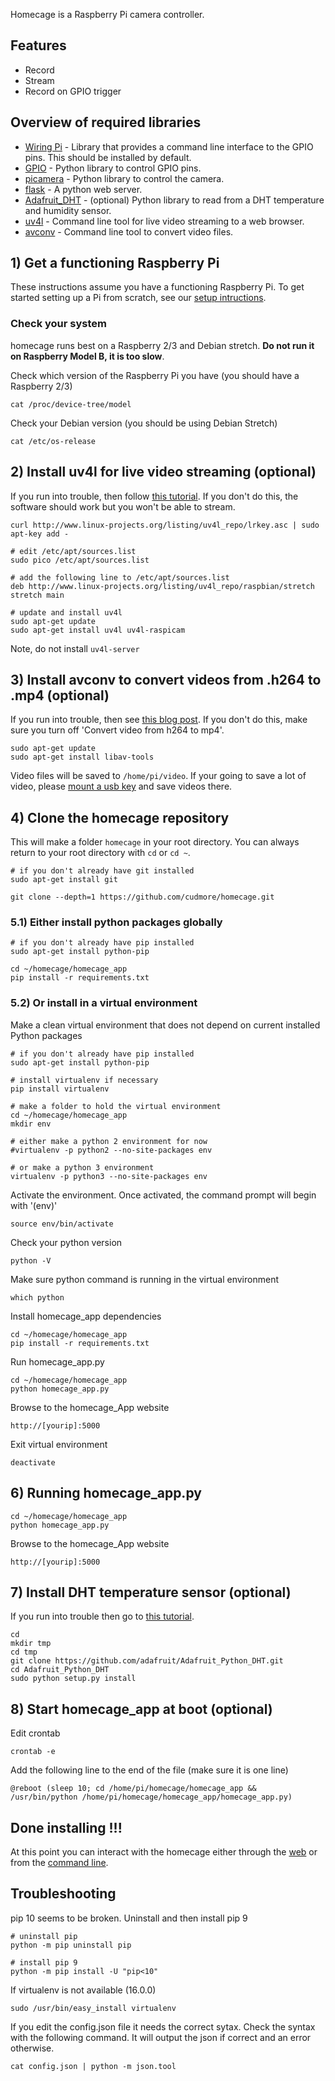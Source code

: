 Homecage is a Raspberry Pi camera controller.

## Features

- Record
- Stream
- Record on GPIO trigger

## Overview of required libraries

- [Wiring Pi][1] - Library that provides a command line interface to the GPIO pins. This should be installed by default.
- [GPIO][3] - Python library to control GPIO pins.
- [picamera][14] - Python library to control the camera.
- [flask][2] - A python web server.
- [Adafruit_DHT][4] - (optional) Python library to read from a DHT temperature and humidity sensor.
- [uv4l][5] - Command line tool for live video streaming to a web browser.
- [avconv][15] - Command line tool to convert video files.


## 1) Get a functioning Raspberry Pi

These instructions assume you have a functioning Raspberry Pi. To get started setting up a Pi from scratch, see our [setup intructions][0].

### Check your system

homecage runs best on a Raspberry 2/3 and Debian stretch. **Do not run it on Raspberry Model B, it is too slow**.

Check which version of the Raspberry Pi you have (you should have a Raspberry 2/3)

	cat /proc/device-tree/model

Check your Debian version (you should be using Debian Stretch)

	cat /etc/os-release


## 2) Install uv4l for live video streaming (optional)

If you run into trouble, then follow [this tutorial][5]. If you don't do this, the software should work but you won't be able to stream.

```
curl http://www.linux-projects.org/listing/uv4l_repo/lrkey.asc | sudo apt-key add -

# edit /etc/apt/sources.list
sudo pico /etc/apt/sources.list

# add the following line to /etc/apt/sources.list
deb http://www.linux-projects.org/listing/uv4l_repo/raspbian/stretch stretch main

# update and install uv4l
sudo apt-get update
sudo apt-get install uv4l uv4l-raspicam
```

Note, do not install `uv4l-server`

## 3) Install avconv to convert videos from .h264 to .mp4 (optional)

If you run into trouble, then see [this blog post][13]. If you don't do this, make sure you turn off 'Convert video from h264 to mp4'.

	sudo apt-get update
	sudo apt-get install libav-tools

Video files will be saved to `/home/pi/video`. If your going to save a lot of video, please [mount a usb key][12] and save videos there.



## 4) Clone the homecage repository

This will make a folder `homecage` in your root directory. You can always return to your root directory with `cd` or `cd ~`.

    # if you don't already have git installed
    sudo apt-get install git

	git clone --depth=1 https://github.com/cudmore/homecage.git

### 5.1) Either install python packages globally

	# if you don't already have pip installed
	sudo apt-get install python-pip

	cd ~/homecage/homecage_app
	pip install -r requirements.txt

### 5.2) Or install in a virtual environment

Make a clean virtual environment that does not depend on current installed Python packages

	# if you don't already have pip installed
	sudo apt-get install python-pip

	# install virtualenv if necessary
	pip install virtualenv
	
	# make a folder to hold the virtual environment
	cd ~/homecage/homecage_app
	mkdir env	
	
	# either make a python 2 environment for now
	#virtualenv -p python2 --no-site-packages env
	
	# or make a python 3 environment
	virtualenv -p python3 --no-site-packages env

Activate the environment. Once activated, the command prompt will begin with '(env)'

	source env/bin/activate

Check your python version

	python -V
	
Make sure python command is running in the virtual environment

	which python

Install homecage_app dependencies

	cd ~/homecage/homecage_app
	pip install -r requirements.txt 

Run homecage_app.py

	cd ~/homecage/homecage_app
	python homecage_app.py

Browse to the homecage_App website

	http://[yourip]:5000
	
Exit virtual environment

	deactivate

## 6) Running homecage_app.py

	cd ~/homecage/homecage_app
	python homecage_app.py

Browse to the homecage_App website

	http://[yourip]:5000
	

## 7) Install DHT temperature sensor (optional)

If you run into trouble then go to [this tutorial][7].
    
    cd
    mkdir tmp
    cd tmp
    git clone https://github.com/adafruit/Adafruit_Python_DHT.git
    cd Adafruit_Python_DHT
    sudo python setup.py install

## 8) Start homecage_app at boot (optional)

Edit crontab

    crontab -e
    
Add the following line to the end of the file (make sure it is one line)

```
@reboot (sleep 10; cd /home/pi/homecage/homecage_app && /usr/bin/python /home/pi/homecage/homecage_app/homecage_app.py)
```

## Done installing !!!

At this point you can interact with the homecage either through the [web][9] or from the [command line][8].

## Troubleshooting

pip 10 seems to be broken. Uninstall and then install pip 9

	# uninstall pip
	python -m pip uninstall pip
	
	# install pip 9
	python -m pip install -U "pip<10"
	
If virtualenv is not available (16.0.0)

	sudo /usr/bin/easy_install virtualenv

If you edit the config.json file it needs the correct sytax. Check the syntax with the following command. It will output the json if correct and an error otherwise.

	cat config.json | python -m json.tool


[0]: http://blog.cudmore.io/post/2017/11/22/raspian-stretch/
[1]: http://wiringpi.com/
[2]: http://flask.pocoo.org/
[3]: https://sourceforge.net/projects/raspberry-gpio-python/
[4]: https://github.com/adafruit/Adafruit_Python_DHT
[5]: https://www.linux-projects.org/uv4l/installation/
[7]: https://learn.adafruit.com/dht-humidity-sensing-on-raspberry-pi-with-gdocs-logging/software-install-updated
[8]: command-line.md
[9]: web-interface.md
[10]: rest-interface.md
[11]: http://blog.cudmore.io/post/2017/11/01/libav-for-ffmpeg/
[12]: http://blog.cudmore.io/post/2015/05/05/mounting-a-usb-drive-at-boot/
[13]: http://blog.cudmore.io/post/2017/11/01/libav-for-ffmpeg/
[14]: https://picamera.readthedocs.io/en/release-1.13/
[15]: https://libav.org/avconv.html